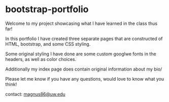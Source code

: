 # bootstrap-portfolio

Welcome to my project showcasing what I have learned in the class thus far!

In this portfolio I have created three separate pages that are constructed of HTML, bootstrap, and some CSS styling.

Some original styling I have done are some custom googlwe fonts in the headers, as well as color choices.

Additionally my index page does contain original information about my bio/

Please let me know if you have any questions, would love to know what you think!

contact: magnus86@uw.edu